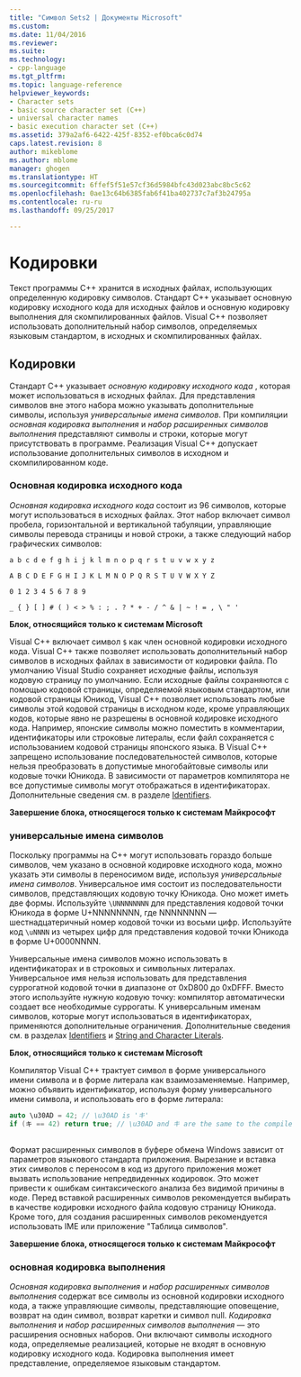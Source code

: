 ```yaml
---
title: "Символ Sets2 | Документы Microsoft"
ms.custom: 
ms.date: 11/04/2016
ms.reviewer: 
ms.suite: 
ms.technology:
- cpp-language
ms.tgt_pltfrm: 
ms.topic: language-reference
helpviewer_keywords:
- Character sets
- basic source character set (C++)
- universal character names
- basic execution character set (C++)
ms.assetid: 379a2af6-6422-425f-8352-ef0bca6c0d74
caps.latest.revision: 8
author: mikeblome
ms.author: mblome
manager: ghogen
ms.translationtype: HT
ms.sourcegitcommit: 6ffef5f51e57cf36d5984bfc43d023abc8bc5c62
ms.openlocfilehash: 0ae13c64b6385fab6f41ba402737c7af3b24795a
ms.contentlocale: ru-ru
ms.lasthandoff: 09/25/2017

---
```

# <a name="character-sets"></a>Кодировки
Текст программы C++ хранится в исходных файлах, использующих определенную кодировку символов. Стандарт C++ указывает основную кодировку исходного кода для исходных файлов и основную кодировку выполнения для скомпилированных файлов. Visual C++ позволяет использовать дополнительный набор символов, определяемых языковым стандартом, в исходных и скомпилированных файлах.  
  
## <a name="character-sets"></a>Кодировки  
 Стандарт C++ указывает *основную кодировку исходного кода* , которая может использоваться в исходных файлах. Для представления символов вне этого набора можно указывать дополнительные символы, используя *универсальные имена символов*. При компиляции *основная кодировка выполнения* и *набор расширенных символов выполнения* представляют символы и строки, которые могут присутствовать в программе. Реализация Visual C++ допускает использование дополнительных символов в исходном и скомпилированном коде.  
  
### <a name="basic-source-character-set"></a>Основная кодировка исходного кода  
 *Основная кодировка исходного кода* состоит из 96 символов, которые могут использоваться в исходных файлах. Этот набор включает символ пробела, горизонтальной и вертикальной табуляции, управляющие символы перевода страницы и новой строки, а также следующий набор графических символов:  
  
 `a b c d e f g h i j k l m n o p q r s t u v w x y z`  
  
 `A B C D E F G H I J K L M N O P Q R S T U V W X Y Z`  
  
 `0 1 2 3 4 5 6 7 8 9`  
  
 `_ { } [ ] # ( ) < > % : ; . ? * + - / ^ & | ~ ! = , \ " '`  
  
 **Блок, относящийся только к системам Microsoft**  
  
 Visual C++ включает символ `$` как член основной кодировки исходного кода. Visual C++ также позволяет использовать дополнительный набор символов в исходных файлах в зависимости от кодировки файла. По умолчанию Visual Studio сохраняет исходные файлы, используя кодовую страницу по умолчанию. Если исходные файлы сохраняются с помощью кодовой страницы, определяемой языковым стандартом, или кодовой страницы Юникод, Visual C++ позволяет использовать любые символы этой кодовой страницы в исходном коде, кроме управляющих кодов, которые явно не разрешены в основной кодировке исходного кода. Например, японские символы можно поместить в комментарии, идентификаторы или строковые литералы, если файл сохраняется с использованием кодовой страницы японского языка. В Visual C++ запрещено использование последовательностей символов, которые нельзя преобразовать в допустимые многобайтовые символы или кодовые точки Юникода. В зависимости от параметров компилятора не все допустимые символы могут отображаться в идентификаторах. Дополнительные сведения см. в разделе [Identifiers](../cpp/identifiers-cpp.md).  
  
 **Завершение блока, относящегося только к системам Майкрософт**  
  
### <a name="universal-character-names"></a>универсальные имена символов  
 Поскольку программы на C++ могут использовать гораздо больше символов, чем указано в основной кодировке исходного кода, можно указать эти символы в переносимом виде, используя *универсальные имена символов*. Универсальное имя состоит из последовательности символов, представляющих кодовую точку Юникода.  Оно может иметь две формы. Используйте `\UNNNNNNNN` для представления кодовой точки Юникода в форме U+NNNNNNNN, где NNNNNNNN — шестнадцатеричный номер кодовой точки из восьми цифр. Используйте код `\uNNNN` из четырех цифр для представления кодовой точки Юникода в форме U+0000NNNN.  
  
 Универсальные имена символов можно использовать в идентификаторах и в строковых и символьных литералах. Универсальное имя нельзя использовать для представления суррогатной кодовой точки в диапазоне от 0xD800 до 0xDFFF. Вместо этого используйте нужную кодовую точку: компилятор автоматически создает все необходимые суррогаты. К универсальным именам символов, которые могут использоваться в идентификаторах, применяются дополнительные ограничения. Дополнительные сведения см. в разделах [Identifiers](../cpp/identifiers-cpp.md) и [String and Character Literals](../cpp/string-and-character-literals-cpp.md).  
  
 **Блок, относящийся только к системам Microsoft**  
  
 Компилятор Visual C++ трактует символ в форме универсального имени символа и в форме литерала как взаимозаменяемые. Например, можно объявить идентификатор, используя форму универсального имени символа, и использовать его в форме литерала:  
  
```cpp  
auto \u30AD = 42; // \u30AD is 'キ'  
if (キ == 42) return true; // \u30AD and キ are the same to the compiler  
  
```  
  
 Формат расширенных символов в буфере обмена Windows зависит от параметров языкового стандарта приложения. Вырезание и вставка этих символов с переносом в код из другого приложения может вызвать использование непредвиденных кодировок. Это может привести к ошибкам синтаксического анализа без видимой причины в коде. Перед вставкой расширенных символов рекомендуется выбирать в качестве кодировки исходного файла кодовую страницу Юникода. Кроме того, для создания расширенных символов рекомендуется использовать IME или приложение "Таблица символов".  
  
 **Завершение блока, относящегося только к системам Майкрософт**  
  
### <a name="basic-execution-character-set"></a>основная кодировка выполнения  
 *Основная кодировка выполнения* и *набор расширенных символов выполнения* содержат все символы из основной кодировки исходного кода, а также управляющие символы, представляющие оповещение, возврат на один символ, возврат каретки и символ null.   *Кодировка выполнения* и *набор расширенных символов выполнения* — это расширения основных наборов. Они включают символы исходного кода, определяемые реализацией, которые не входят в основную кодировку исходного кода. Кодировка выполнения имеет представление, определяемое языковым стандартом.
